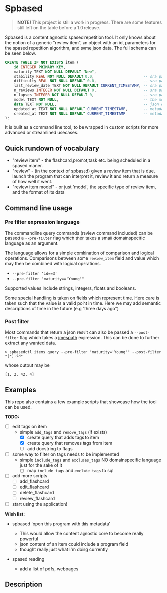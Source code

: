 # Spbased

> **NOTE!** This project is still a work in progress. There are some
> features still left on the table before a 1.0 release.

Spbased is a content agnostic spased repetition tool. It only knows
about the notion of a generic "review item", an object with an id,
parameters for the spased repetition algorithm, and some json data.
The full schema can be seen below.

```sql
CREATE TABLE IF NOT EXISTS item (
    id INTEGER PRIMARY KEY,
    maturity TEXT NOT NULL DEFAULT "New",
    stability REAL NOT NULL DEFAULT 0.0,                      -- sra parameter. The number of days since last review date until probability of recal reaches 90%
    difficulty REAL NOT NULL DEFAULT 0.0,                     -- sra parameter. Number between 1 and 10. Meausure of item difficulty
    last_review_date TEXT NOT NULL DEFAULT CURRENT_TIMESTAMP, -- sra parameter. Date in iso8601
    n_reviews INTEGER NOT NULL DEFAULT 0,                     -- sra parameter. Number of times we've review and given the review a score.
    n_lapses INTEGER NOT NULL DEFAULT 0,                      -- sra parameter. Number of times we've failed to recall the item.
    model TEXT NOT NULL,                                      -- the model, tells us how data is to be interpreted
    data TEXT NOT NULL,                                       -- json data
    updated_at TEXT NOT NULL DEFAULT CURRENT_TIMESTAMP,       -- metadata
    created_at TEXT NOT NULL DEFAULT CURRENT_TIMESTAMP        -- metadata
);
```

It is built as a command line tool, to be wrapped in custom scripts
for more advanced or streamlined usecases.

## Quick rundown of vocabulary

- "review item" - the flashcard,prompt,task etc. being scheduled in a
  spased maner.
- "review" - (in the context of spbased) given a review item that is
  due, launch the program that can interpret it, review it and return
  a measure of how well it went.
- "review item model" - or just 'model', the specific type of review
  item, and the format of its data

## Command line usage

### Pre filter expression language

The commandline query commands (review command included) can be passed
a `--pre-filter` flag which then takes a small domainspecific language
as an argument.

The language allows for a simple combination of comparison and logical
operations. Comparisons between some `review_item` field and value
which may then be combined with logical operations.

- `--pre-filter 'id==3'`
- `--pre-filter "maturity=='Young'"`

Supported values include strings, integers, floats and booleans.

Some special handling is taken on fields which represent time. Here
care is taken such that the value is a valid point in time. Here we
may add semantic descriptions of time in the future (e.g "three days
ago")

### Post filter

Most commands that return a json result can also be passed a
`--post-filter` flag which takes a [jmespath](https://jmespath.org/)
expression. This can be done to further extract any wanted data.

```shell
> spbasedctl items query --pre-filter "maturity='Young'" --post-filter "[*].id"
```

whose output may be

```
[1, 2, 42, 4]
```

## Examples

This repo also contains a few example scripts that showcase how the
tool can be used.

**TODO:**

- [ ] edit tags on item
  - simple `add_tags` and `remove_tags` (if exists)
    - [x] create query that adds tags to item
    - [x] create query that removes tags from item
    - [ ] add docstring to flags
- [ ] some way to filter on tags needs to be implemented
  - simple `include_tags` and `excludes_tags` NO domainspecific
    language just for the sake of it
    - [ ] map `include tags` and `exclude tags` to sql
- [ ] add more scripts
  - [ ] add_flashcard
  - [ ] edit_flashcard
  - [ ] delete_flashcard
  - [ ] review_flashcard
- [ ] start using the application!

**Wish list:**

- spbased 'open this program with this metadata'
  - This would allow the content agnostic core to become really
    powerful
  - json content of an item could include a program field
  - thought really just what I'm doing currently

- spased reading
  - add a list of pdfs, webpages

## Description

